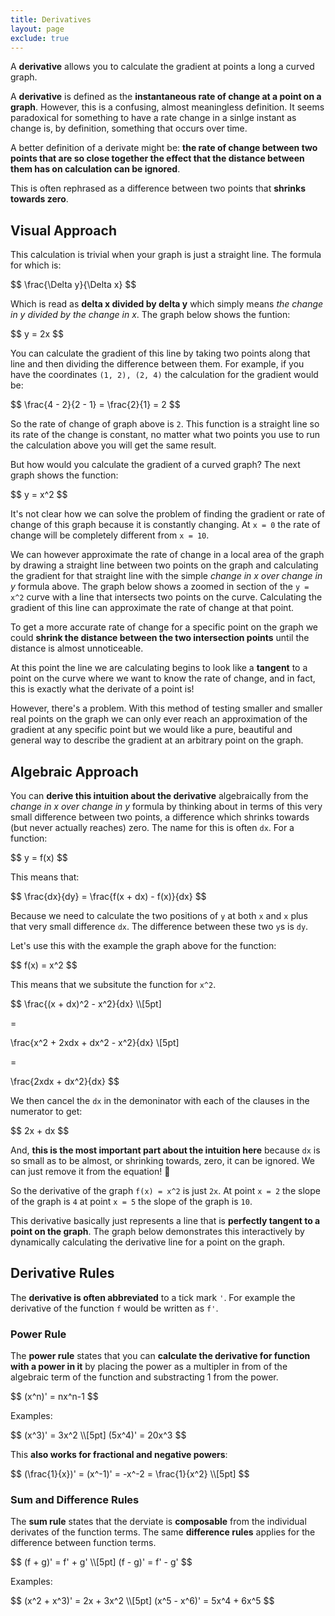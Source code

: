 ```yaml
---
title: Derivatives
layout: page
exclude: true
---
```

<link rel="stylesheet" href="https://cdn.jsdelivr.net/npm/katex@0.11.1/dist/katex.min.css" integrity="sha384-zB1R0rpPzHqg7Kpt0Aljp8JPLqbXI3bhnPWROx27a9N0Ll6ZP/+DiW/UqRcLbRjq" crossorigin="anonymous">  

<!-- The loading of KaTeX is deferred to speed up page rendering -->  
<script defer src="https://cdn.jsdelivr.net/npm/katex@0.11.1/dist/katex.min.js" integrity="sha384-y23I5Q6l+B6vatafAwxRu/0oK/79VlbSz7Q9aiSZUvyWYIYsd+qj+o24G5ZU2zJz" crossorigin="anonymous"></script>  

<!-- To automatically render math in text elements, include the auto-render extension: -->  
<script defer src="https://cdn.jsdelivr.net/npm/katex@0.11.1/dist/contrib/auto-render.min.js" integrity="sha384-kWPLUVMOks5AQFrykwIup5lo0m3iMkkHrD0uJ4H5cjeGihAutqP0yW0J6dpFiVkI" crossorigin="anonymous" onload="renderMathInElement(document.body);"></script>

<style>
    div {
        margin: auto
    }
</style>

A **derivative** allows you to calculate the gradient at points a long a curved graph.

A **derivative** is defined as the **instantaneous rate of change at a point on a graph**. However, this is a confusing, almost meaningless definition. It seems paradoxical for something to have a rate change in a sinlge instant as change is, by definition, something that occurs over time.

A better definition of a derivate might be: **the rate of change between two points that are so close together the effect that the distance between them has on calculation can be ignored**.

This is often rephrased as a difference between two points that **shrinks towards zero**.

## Visual Approach

This calculation is trivial when your graph is just a straight line. The formula for which is:

<p>
$$
\frac{\Delta y}{\Delta x}
$$
</p>

Which is read as **delta x divided by delta y** which simply means *the change in y divided by the change in x*. The graph below shows the funtion:

<p>
$$
y = 2x
$$
</p>

<div id="straight"></div>
<script>
    functionPlot({
  target: "#straight",
  disableZoom: true,
  grid: true,
  data: [{ fn: "2x" }]
})
</script>

<div></div>

You can calculate the gradient of this line by taking two points along that line and then dividing the difference between them. For example, if you have the coordinates `(1, 2), (2, 4)` the calculation for the gradient would be:

<p>
$$
\frac{4 - 2}{2 - 1} = \frac{2}{1} = 2
$$
</p>

So the rate of change of graph above is `2`. This function is a straight line so its rate of the change is constant, no matter what two points you use to run the calculation above you will get the same result.

But how would you calculate the gradient of a curved graph? The next graph shows the function:

<p>
$$
y = x^2
$$
</p>

It's not clear how we can solve the problem of finding the gradient or rate of change of this graph because it is constantly changing. At `x = 0` the rate of change will be completely different from `x = 10`.

<div id="xsquared"></div>

<script>
    functionPlot({
  target: '#xsquared',
  yAxis: {domain: [-1, 9]},
  disableZoom: true,
  data: [{
    fn: 'x^2',
  }]
})
</script>

We can however approximate the rate of change in a local area of the graph by drawing a straight line between two points on the graph and calculating the gradient for that straight line with the simple *change in x over change in y* formula above. The graph below shows a zoomed in section of the `y = x^2` curve with a line that intersects two points on the curve. Calculating the gradient of this line can approximate the rate of change at that point.

<div id="average"></div>
<script>
functionPlot({
  target: "#average",
  yAxis: { domain: [-0.6, 1] },
  xAxis: { domain: [-2, 2] },
  data: [
    { fn: "x^2" },
    {
      fn: "x/2"
    }
  ]
});
</script>

To get a more accurate rate of change for a specific point on the graph we could **shrink the distance between the two intersection points** until the distance is almost unnoticeable.

<div id="small"></div>
<script>
functionPlot({
  target: "#small",
  disableZoom: true,
  yAxis: { domain: [-0.6, 1] },
  xAxis: { domain: [-2, 2] },
  data: [
    { fn: "x^2" },
    {
      fn: "x/5  0.2"
    }
  ]
});
</script>

At this point the line we are calculating begins to look like a **tangent** to a point on the curve where we want to know the rate of change, and in fact, this is exactly what the derivate of a point is! 

However, there's a problem. With this method of testing smaller and smaller real points on the graph we can only ever reach an approximation of the gradient at any specific point but we would like a pure, beautiful and general way to describe the gradient at an arbitrary point on the graph.

## Algebraic Approach

You can **derive this intuition about the derivative** algebraically from the *change in x over change in y* formula by thinking about in terms of this very small difference between two points, a difference which shrinks towards (but never actually reaches) zero. The name for this is often `dx`. For a function:


<p>
$$
y = f(x)
$$
</p>

This means that:

<p>
$$
\frac{dx}{dy} = \frac{f(x + dx) - f(x)}{dx}
$$
</p>

Because we need to calculate the two positions of `y` at both `x` and `x` plus that very small difference `dx`. The difference between these two `y`s is `dy`.

Let's use this with the example the graph above for the function:
<p>
$$
f(x) = x^2
$$
</p>

This means that we subsitute the function for `x^2`.
<p>
$$
\frac{(x + dx)^2 - x^2}{dx} \\[5pt]

=

\frac{x^2 + 2xdx + dx^2 - x^2}{dx} \\[5pt]

=

\frac{2xdx + dx^2}{dx}
$$
</p>

We then cancel the `dx` in the demoninator with each of the clauses in the numerator to get:

<p>
$$
2x + dx
$$
</p>

And, **this is the most important part about the intuition here** because `dx` is so small as to be almost, or shrinking towards, zero, it can be ignored. We can just remove it from the equation! 🤯  

So the derivative of the graph `f(x) = x^2` is just `2x`. At point `x = 2` the slope of the graph is `4` at point `x = 5` the slope of the graph is `10`. 

This derivative basically just represents a line that is **perfectly tangent to a point on the graph**. The graph below demonstrates this interactively by dynamically calculating the derivative line for a point on the graph.

<div id="derivative"></div>

<script>
functionPlot({
  target: '#derivative',
  disableZoom: true,
  yAxis: {domain: [-1, 9]},
  data: [{
    fn: 'x^2',
    derivative: {
      fn: '2 * x',
      updateOnMouseMove: true
    }
  }]
})
</script>

## Derivative Rules

The **derivative is often abbreviated** to a tick mark `'`. For example the derivative of the function `f` would be written as `f'`.

### Power Rule

The **power rule** states that you can **calculate the derivative for function with a power in it** by placing the power as a multipler in from of the algebraic term of the function and substracting 1 from the power.

<p>
$$
(x^n)' = nx^n-1
$$
</p>

Examples:

<p>
$$
(x^3)' = 3x^2 \\[5pt]
(5x^4)' = 20x^3
$$
</p>

This **also works for fractional and negative powers**:

<p>
$$
(\frac{1}{x})' = (x^-1)' = -x^-2 = \frac{1}{x^2} \\[5pt]
$$
</p>

### Sum and Difference Rules

The **sum rule** states that the derviate is **composable** from the individual derivates of the function terms. The same **difference rules** applies for the difference between function terms.

<p>
$$
(f + g)' = f' + g' \\[5pt]
(f - g)' = f' - g'
$$
</p>

Examples:

<p>
$$
(x^2 + x^3)' = 2x + 3x^2 \\[5pt]
(x^5 - x^6)' = 5x^4 + 6x^5
$$
</p>
<!--stackedit_data:
eyJoaXN0b3J5IjpbMzA4MTAxNDMzXX0=
-->